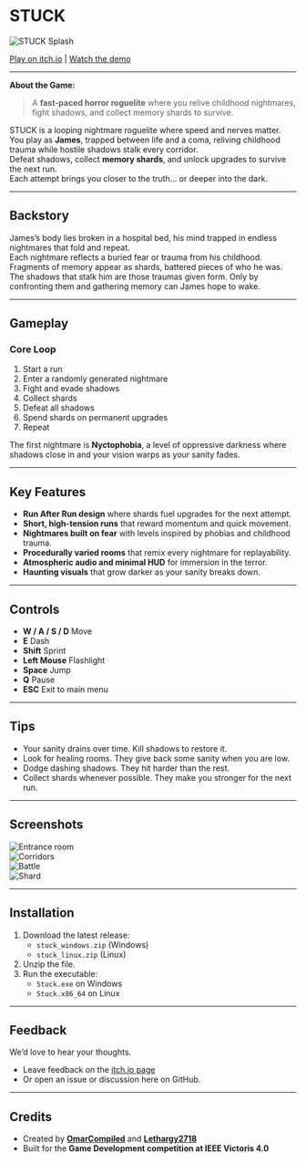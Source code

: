 # STUCK

![STUCK Splash](docs/stuck_bg.png)

[Play on itch.io](https://omarcompiled.itch.io/stuck) | [Watch the demo](https://drive.google.com/file/d/1fWAS9_S3rbA53Xw18OyrQpjRvCe6ggFe/view)

---

**About the Game:**  
> A **fast-paced horror roguelite** where you relive childhood nightmares, fight shadows, and collect memory shards to survive.

STUCK is a looping nightmare roguelite where speed and nerves matter.  
You play as **James**, trapped between life and a coma, reliving childhood trauma while hostile shadows stalk every corridor.  
Defeat shadows, collect **memory shards**, and unlock upgrades to survive the next run.  
Each attempt brings you closer to the truth… or deeper into the dark.

---

## Backstory
James’s body lies broken in a hospital bed, his mind trapped in endless nightmares that fold and repeat.  
Each nightmare reflects a buried fear or trauma from his childhood.  
Fragments of memory appear as shards, battered pieces of who he was.  
The shadows that stalk him are those traumas given form. Only by confronting them and gathering memory can James hope to wake.

---

## Gameplay

### Core Loop
1. Start a run  
2. Enter a randomly generated nightmare
3. Fight and evade shadows  
4. Collect shards  
5. Defeat all shadows  
6. Spend shards on permanent upgrades  
7. Repeat  

The first nightmare is **Nyctophobia**, a level of oppressive darkness where shadows close in and your vision warps as your sanity fades.

---

## Key Features
- **Run After Run design** where shards fuel upgrades for the next attempt.  
- **Short, high-tension runs** that reward momentum and quick movement.  
- **Nightmares built on fear** with levels inspired by phobias and childhood trauma.  
- **Procedurally varied rooms** that remix every nightmare for replayability.  
- **Atmospheric audio and minimal HUD** for immersion in the terror.  
- **Haunting visuals** that grow darker as your sanity breaks down.  

---

## Controls
- **W / A / S / D** Move  
- **E** Dash  
- **Shift** Sprint  
- **Left Mouse** Flashlight  
- **Space** Jump  
- **Q** Pause  
- **ESC** Exit to main menu  

---

## Tips
- Your sanity drains over time. Kill shadows to restore it.  
- Look for healing rooms. They give back some sanity when you are low.  
- Dodge dashing shadows. They hit harder than the rest.  
- Collect shards whenever possible. They make you stronger for the next run.  

---

## Screenshots

![Entrance room](https://img.itch.zone/aW1hZ2UvMzg4NTI4OC8yMzI2NjQyNC5qcGVn/original/AyQldV.jpeg)  
![Corridors](https://img.itch.zone/aW1hZ2UvMzg4NTI4OC8yMzI2NjQyMC5qcGVn/original/XZp6lO.jpeg)  
![Battle](https://img.itch.zone/aW1hZ2UvMzg4NTI4OC8yMzI2NjQyMS5qcGVn/original/fIf5Wy.jpeg)  
![Shard](docs/shard_bg.png)  

---

## Installation
1. Download the latest release:  
   - `stuck_windows.zip` (Windows)  
   - `stuck_linux.zip` (Linux)  
2. Unzip the file.  
3. Run the executable:  
   - `Stuck.exe` on Windows  
   - `Stuck.x86_64` on Linux  

---

## Feedback
We’d love to hear your thoughts.  
- Leave feedback on the [itch.io page](https://omarcompiled.itch.io/stuck)  
- Or open an issue or discussion here on GitHub.  

---

## Credits
- Created by [**OmarCompiled**](https://github.com/OmarCompiled) and [**Lethargy2718**](https://github.com/Lethargy2718)  
- Built for the **Game Development competition at IEEE Victoris 4.0**
